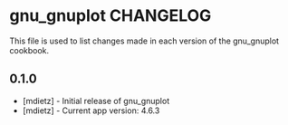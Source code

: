 gnu_gnuplot CHANGELOG
==========================

This file is used to list changes made in each version of the gnu_gnuplot cookbook.

0.1.0
-----
- [mdietz] - Initial release of gnu_gnuplot
- [mdietz] - Current app version: 4.6.3